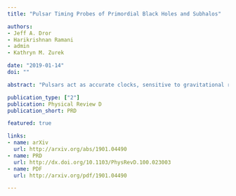 ```yaml
---
title: "Pulsar Timing Probes of Primordial Black Holes and Subhalos"

authors:
- Jeff A. Dror
- Harikrishnan Ramani
- admin
- Kathryn M. Zurek

date: "2019-01-14"
doi: ""

abstract: "Pulsars act as accurate clocks, sensitive to gravitational redshift and acceleration induced by transiting clumps of matter. We study the sensitivity of pulsar timing arrays (PTAs) to single transiting compact objects, focusing on primordial black holes and compact subhalos in the mass range from $10^{-12}~M_\\odot$ to well above $100~M_\\odot$. We find that the Square Kilometer Array can constrain such objects to be a subdominant component of the dark matter over this entire mass range, with sensitivity to a dark matter sub-component reaching the sub-percent level over significant parts of this range. We also find that PTAs offer an opportunity to probe substantially less dense objects than lensing because of the large effective radius over which such objects can be observed, and we quantify the subhalo concentration parameters which can be constrained."

publication_type: ["2"]
publication: Physical Review D
publication_short: PRD

featured: true

links: 
- name: arXiv
  url: http://arxiv.org/abs/1901.04490
- name: PRD
  url: http://dx.doi.org/10.1103/PhysRevD.100.023003 
- name: PDF
  url: http://arxiv.org/pdf/1901.04490

---
```

